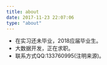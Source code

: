 ```yaml
---
title: about
date: 2017-11-23 22:07:06
type: "about"
---
```


- 在实习还未毕业，2018应届毕业生。
- 大数据开发，正在求职。
- 联系方式QQ:133760995(注明来源)。